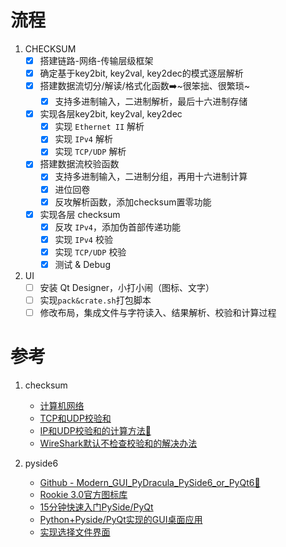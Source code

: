 # 流程
1. CHECKSUM
	- [x] 搭建链路-网络-传输层级框架
	-	[x] 确定基于key2bit, key2val, key2dec的模式逐层解析
	- [x] 搭建数据流切分/解读/格式化函数➡️~很笨拙、很繁琐~
		- [x] 支持多进制输入，二进制解析，最后十六进制存储
	- [x] 实现各层key2bit, key2val, key2dec
		- [x] 实现 `Ethernet II` 解析
		- [x] 实现 `IPv4` 解析
		- [x] 实现 `TCP/UDP` 解析
	- [x] 搭建数据流校验函数
		- [x] 支持多进制输入，二进制分组，再用十六进制计算
		- [x] 进位回卷
		- [x] 反攻解析函数，添加checksum置零功能
	- [x] 实现各层 checksum
		- [x] 反攻 `IPv4`，添加伪首部传递功能
		- [x] 实现 `IPv4` 校验
		- [x] 实现 `TCP/UDP` 校验
		- [x] 测试 & Debug

2. UI
	- [ ] 安装 Qt Designer，小打小闹（图标、文字）
	- [ ] 实现`pack&crate.sh`打包脚本
	- [ ] 修改布局，集成文件与字符读入、结果解析、校验和计算过程

# 参考
1. checksum
	- [计算机网络](https://www.bilibili.com/video/BV137411Z7LR)
	- [TCP和UDP校验和](https://www.bilibili.com/video/BV1F3411N7pr)
	- [IP和UDP校验和的计算方法🌟](https://www.bilibili.com/video/BV1fD4y1q7Dj)
	- [WireShark默认不检查校验和的解决办法](https://blog.csdn.net/stephenxu111/article/details/12945893)


2. pyside6
	- [Github - Modern_GUI_PyDracula_PySide6_or_PyQt6🌟](https://github.com/Wanderson-Magalhaes/Modern_GUI_PyDracula_PySide6_or_PyQt6)
	- [Rookie 3.0官方图标库](https://www.iconfont.cn/collections/detail?spm=a313x.7781069.1998910419.dc64b3430&cid=7077)
	- [15分钟快速入门PySide/PyQt](https://www.bilibili.com/video/BV18F411W7y2)
	- [Python+Pyside/PyQt实现的GUI桌面应用](https://www.bilibili.com/video/BV1i24y1X7pV)
	- [实现选择文件界面](https://blog.csdn.net/weixin_42888638/article/details/127186631)